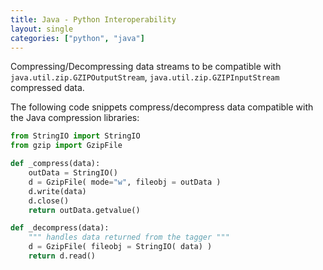```yaml
---
title: Java - Python Interoperability
layout: single
categories: ["python", "java"]
---
```


Compressing/Decompressing data streams to be compatible with `java.util.zip.GZIPOutputStream`, `java.util.zip.GZIPInputStream` compressed data.

The following code snippets compress/decompress data compatible with the Java compression libraries:

```python
from StringIO import StringIO
from gzip import GzipFile

def _compress(data):
    outData = StringIO()
    d = GzipFile( mode="w", fileobj = outData )
    d.write(data)
    d.close()
    return outData.getvalue()

def _decompress(data):
    """ handles data returned from the tagger """
    d = GzipFile( fileobj = StringIO( data) ) 
    return d.read()
```

